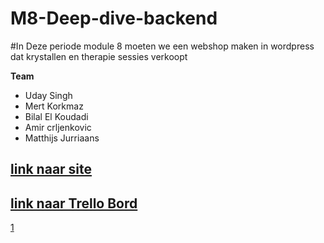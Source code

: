 # M8-Deep-dive-backend


#In Deze periode module 8 moeten we een webshop maken in wordpress  dat krystallen en therapie sessies verkoopt 

**Team**
* Uday Singh
* Mert Korkmaz
* Bilal El Koudadi
* Amir crljenkovic
* Matthijs Jurriaans

## [link naar site](https://32840.hosts1.ma-cloud.nl/)
## [link naar Trello Bord](https://trello.com/b/FgsJpOUg/m8-deep-dive-backend)

<i class="fa-brands fa-github"></i>[1]


















[1]: https://github.com/Uday-Singh1/M8-Deep-dive-backend
[2]: https://32840.hosts1.ma-cloud.nl/
[3]: https://trello.com/b/FgsJpOUg/m8-deep-dive-backend
